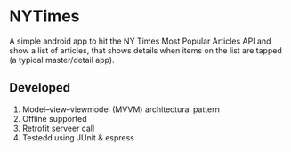 # NYTimes
A simple android app to hit the NY Times Most Popular Articles API and show a list of articles, that shows details when items on the list are tapped (a typical master/detail app).

## Developed
1. Model–view–viewmodel (MVVM) architectural pattern
2. Offline supported
3. Retrofit serveer call 
4. Testedd using JUnit & espress


